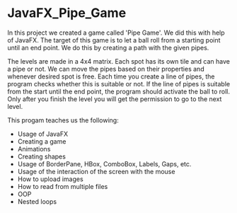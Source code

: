# JavaFX_Pipe_Game

In this project we created a game called 'Pipe Game'. We did this with help of JavaFX. The target of this game is to let a ball roll from a starting point until an end point. We do this by creating a path with the given pipes.

The levels are made in a 4x4 matrix. Each spot has its own tile and can have a pipe or not. We can move the pipes based on their properties and whenever desired spot is free. Each time you create a line of pipes, the program checks whether this is suitable or not. If the line of pipes is suitable from the start until the end point, the program should activate the ball to roll. Only after you finish the level you will get the permission to go to the next level.

This progam teaches us the following:
- Usage of JavaFX
- Creating a game
- Animations
- Creating shapes
- Usage of BorderPane, HBox, ComboBox, Labels, Gaps, etc.
- Usage of the interaction of the screen with the mouse
- How to upload images
- How to read from multiple files
- OOP
- Nested loops

